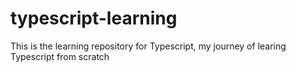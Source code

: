 # typescript-learning
This is the learning repository for Typescript, my journey of learing Typescript from scratch
